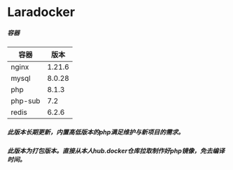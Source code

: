 
# Laradocker

##### 容器

| 容器     | 版本     |
|--------|--------|
| nginx  | 1.21.6 |
| mysql  | 8.0.28 |
| php    | 8.1.3  |
| php-sub | 7.2    |
| redis  | 6.2.6  |

##### 此版本长期更新，内置高低版本的php满足维护与新项目的需求。
##### 此版本为打包版本。直接从本人hub.docker仓库拉取制作好php镜像，免去编译时间。